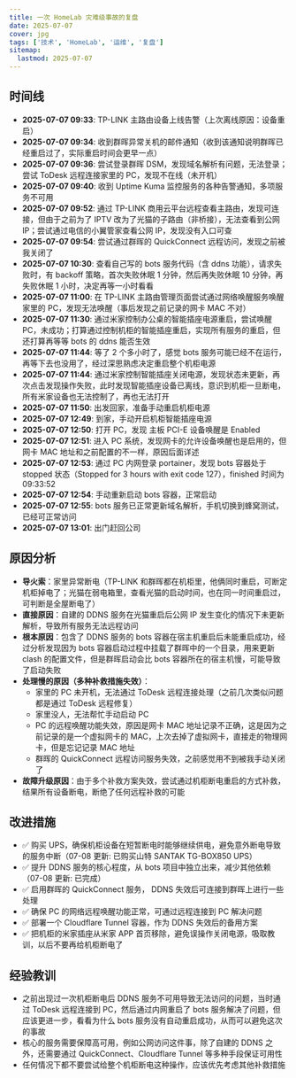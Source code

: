 ```yaml
---
title: 一次 HomeLab 灾难级事故的复盘
date: 2025-07-07
cover: jpg
tags: ['技术', 'HomeLab', '运维', '复盘']
sitemap:
  lastmod: 2025-07-07
---
```


## 时间线

- **2025-07-07 09:33**: TP-LINK 主路由设备上线告警（上次离线原因：设备重启）
- **2025-07-07 09:34**: 收到群晖异常关机的邮件通知（收到该通知说明群晖已经重启过了，实际重启时间会更早一点）
- **2025-07-07 09:36**: 尝试登录群晖 DSM，发现域名解析有问题，无法登录；尝试 ToDesk 远程连接家里的 PC，发现不在线（未开机）
- **2025-07-07 09:40**: 收到 Uptime Kuma 监控服务的各种告警通知，多项服务不可用
- **2025-07-07 09:52**: 通过 TP-LINK 商用云平台远程查看主路由，发现可连接，但由于之前为了 IPTV 改为了光猫的子路由（非桥接），无法查看到公网 IP；尝试通过电信的小翼管家查看公网 IP，发现没有入口可查
- **2025-07-07 09:54**: 尝试通过群晖的 QuickConnect 远程访问，发现之前被我关闭了
- **2025-07-07 10:30**: 查看自己写的 bots 服务代码（含 ddns 功能），请求失败时，有 backoff 策略，首次失败休眠 1 分钟，然后再失败休眠 10 分钟，再失败休眠 1 小时，决定再等一小时看看
- **2025-07-07 11:00**: 在 TP-LINK 主路由管理页面尝试通过网络唤醒服务唤醒家里的 PC，发现无法唤醒（事后发现之前记录的网卡 MAC 不对）
- **2025-07-07 11:30**: 通过米家控制办公桌的智能插座电源重启，尝试唤醒 PC，未成功；打算通过控制机柜的智能插座重启，实现所有服务的重启，但还打算再等等 bots 的 ddns 能否生效
- **2025-07-07 11:44**: 等了 2 个多小时了，感觉 bots 服务可能已经不在运行，再等下去也没用了，经过深思熟虑决定重启整个机柜电源
- **2025-07-07 11:44**: 通过米家控制智能插座关闭电源，发现状态未更新，再次点击发现操作失败，此时发现智能插座设备已离线，意识到机柜一旦断电，所有米家设备也无法控制了，再也无法打开
- **2025-07-07 11:50**: 出发回家，准备手动重启机柜电源
- **2025-07-07 12:49**: 到家，手动开启机柜智能插座电源
- **2025-07-07 12:50**: 打开 PC，发现 主板 PCI-E 设备唤醒是 Enabled
- **2025-07-07 12:51**: 进入 PC 系统，发现网卡的允许设备唤醒也是启用的，但网卡 MAC 地址和之前配置的不一样，原因后面详述
- **2025-07-07 12:53**: 通过 PC 内网登录 portainer，发现 bots 容器处于 stopped 状态（Stopped for 3 hours with exit code 127），finished 时间为 09:33:52
- **2025-07-07 12:54**: 手动重新启动 bots 容器，正常启动
- **2025-07-07 12:55**: bots 服务已正常更新域名解析，手机切换到蜂窝测试，已经可正常访问
- **2025-07-07 13:01**: 出门赶回公司

## 原因分析

- **导火索**：家里异常断电（TP-LINK 和群晖都在机柜里，他俩同时重启，可断定机柜掉电了；光猫在弱电箱里，查看光猫的启动时间，也在同一时间重启过，可判断是全屋断电了）
- **直接原因**：自建的 DDNS 服务在光猫重启后公网 IP 发生变化的情况下未更新解析，导致所有服务无法远程访问
- **根本原因**：包含了 DDNS 服务的 bots 容器在宿主机重启后未能重启成功，经过分析发现因为 bots 容器启动过程中挂载了群晖中的一个目录，用来更新 clash 的配置文件，但是群晖启动会比 bots 容器所在的宿主机慢，可能导致了启动失败
- **处理慢的原因（多种补救措施失效）**：
  - 家里的 PC 未开机，无法通过 ToDesk 远程连接处理（之前几次类似问题都是通过 ToDesk 远程修复）
  - 家里没人，无法帮忙手动启动 PC
  - PC 的远程唤醒功能失效，原因是网卡 MAC 地址记录不正确，这是因为之前记录的是一个虚拟网卡的 MAC，上次去掉了虚拟网卡，直接走的物理网卡，但是忘记记录 MAC 地址
  - 群晖的 QuickConnect 远程访问服务失效，之前感觉用不到被我手动关闭了
- **故障升级原因**：由于多个补救方案失效，尝试通过机柜断电重启的方式补救，结果所有设备断电，断绝了任何远程补救的可能

## 改进措施

- ✅ 购买 UPS，确保机柜设备在短暂断电时能够继续供电，避免意外断电导致的服务中断（07-08 更新: 已购买山特 SANTAK TG-BOX850 UPS）
- ✅ 提升 DDNS 服务的核心程度，从 bots 项目中独立出来，减少其他依赖（07-08 更新: 已完成）
- ✅ 启用群晖的 QuickConnect 服务， DDNS 失效后可连接到群晖上进行一些处理
- ✅ 确保 PC 的网络远程唤醒功能正常，可通过远程连接到 PC 解决问题
- ✅ 部署一个 Cloudflare Tunnel 容器，作为 DDNS 失效后的备用方案
- ✅ 把机柜的米家插座从米家 APP 首页移除，避免误操作关闭电源，吸取教训，以后不要再给机柜断电了

## 经验教训

- 之前出现过一次机柜断电后 DDNS 服务不可用导致无法访问的问题，当时通过 ToDesk 远程连接到 PC，然后通过内网重启了 bots 服务解决了问题，但应该更进一步，看看为什么 bots 服务没有自动重启成功，从而可以避免这次的事故
- 核心的服务需要保障高可用，例如公网访问这件事，除了自建的 DDNS 之外，还需要通过 QuickConnect、Cloudflare Tunnel 等多种手段保证可用性
- 任何情况下都不要尝试给整个机柜断电这种操作，应该优先考虑其他补救措施
